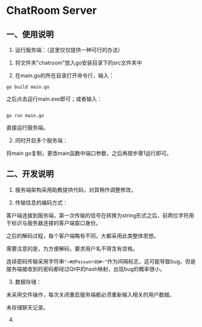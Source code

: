 # ChatRoom Server

## 一、使用说明

1. 运行服务端：（这里仅仅提供一种可行的办法）

1) 将文件夹"chatroom"放入go安装目录下的src文件夹中

2) 在main.go的所在目录打开命令行，输入：

```
go build main.go

```

之后点击运行main.exe即可；或者输入：

```

go run main.go

```

直接运行服务端。

2. 同时开启多个服务端：

将main.go复制，更改main函数中端口参数，之后再按步骤1运行即可。


## 二、开发说明

1. 服务端架构采用助教提供代码，对其稍作调整修改。

2. 传输信息的编码方式：

客户端连接到服务端，第一次传输的信号在转换为string形式之后，前两位字符用于标识与服务器连接的客户端窗口身份。

之后的解码过程，每个客户端略有不同，大都采用此类整体思想。

需要注意的是，为方便解码，要求用户名不得含有空格。

连续密码传输采用字符串`"~#@Password@#~"`作为间隔标志，这可能导致bug，但是服务端接收到的密码都经过Qt中的hash映射，出现bug的概率很小。

3. 数据存储：

未采用文件操作，每次关闭重启服务端都必须重新输入相关的用户数据。

未存储聊天记录。

4. 